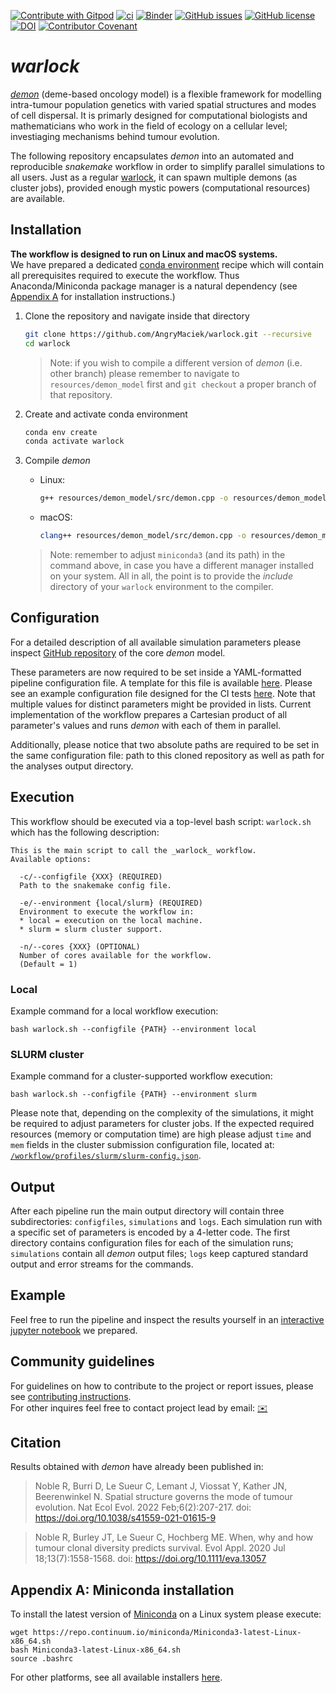 [![Contribute with Gitpod](https://img.shields.io/badge/Contribute%20with-Gitpod-908a85?logo=gitpod)](https://gitpod.io/#https://github.com/AngryMaciek/warlock)
[![ci](https://github.com/AngryMaciek/warlock/workflows/ci/badge.svg)](https://github.com/AngryMaciek/warlock/actions?query=workflow%3Aci)
[![Binder](https://mybinder.org/badge_logo.svg)](https://mybinder.org/v2/gh/AngryMaciek/warlock/master?labpath=notebook.ipynb)
[![GitHub issues](https://img.shields.io/github/issues/AngryMaciek/warlock)](https://github.com/AngryMaciek/warlock/issues)
[![GitHub license](https://img.shields.io/github/license/AngryMaciek/warlock)](https://github.com/AngryMaciek/warlock/blob/master/LICENSE)
[![DOI](https://zenodo.org/badge/DOI/10.5281/zenodo.7143400.svg)](https://doi.org/10.5281/zenodo.7143400)
[![Contributor Covenant](https://img.shields.io/badge/Contributor%20Covenant-2.1-4baaaa.svg)](CODE_OF_CONDUCT.md)

# _warlock_

[_demon_](https://github.com/robjohnnoble/demon_model) (deme-based oncology model) is a flexible framework for modelling intra-tumour population genetics with varied spatial structures and modes of cell dispersal. It is primarly designed for computational biologists and mathematicians who work in the field of ecology on a cellular level; investiaging mechanisms behind tumour evolution.

The following repository encapsulates _demon_ into an automated and reproducible _snakemake_ workflow in order to simplify parallel simulations to all users. Just as a regular [warlock](https://en.wikipedia.org/wiki/Warlock_(Dungeons_%26_Dragons)), it can spawn multiple demons (as cluster jobs), provided enough mystic powers (computational resources) are available.

## Installation

**The workflow is designed to run on Linux and macOS systems.**  
We have prepared a dedicated [conda environment](https://docs.conda.io/projects/conda/en/latest/user-guide/concepts/environments.html) recipe which will contain all prerequisites required to execute the workflow. Thus Anaconda/Miniconda package manager is a natural dependency (see [Appendix A](#appendix-a-miniconda-installation) for installation instructions.)

1. Clone the repository and navigate inside that directory
   ```bash
   git clone https://github.com/AngryMaciek/warlock.git --recursive
   cd warlock
   ```

    > Note: if you wish to compile a different version of _demon_ (i.e. other branch) please remember to navigate to `resources/demon_model` first and `git checkout` a proper branch of that repository.

2. Create and activate conda environment
   ```bash
   conda env create
   conda activate warlock
   ```
3. Compile _demon_
   * Linux:
     ```bash
     g++ resources/demon_model/src/demon.cpp -o resources/demon_model/bin/demon -I$HOME/miniconda3/envs/warlock/include -lm
     ```
   * macOS:
     ```bash
     clang++ resources/demon_model/src/demon.cpp -o resources/demon_model/bin/demon -I$HOME/miniconda3/envs/warlock/include -lm
     ```

    > Note: remember to adjust `miniconda3` (and its path) in the command above, in case you have a different manager installed on your system. All in all, the point is to provide the _include_ directory of your `warlock` environment to the compiler.

## Configuration

For a detailed description of all available simulation parameters please inspect [GitHub repository](https://github.com/robjohnnoble/demon_model) of the core _demon_ model.

These parameters are now required to be set inside a YAML-formatted pipeline configuration file. A template for this file is available [here](/workflow/config/config.yml). Please see an example configuration file designed for the CI tests [here](/tests/test2/config.yml). Note that multiple values for distinct parameters might be provided in lists. Current implementation of the workflow prepares a Cartesian product of all parameter's values and runs _demon_ with each of them in parallel.

Additionally, please notice that two absolute paths are required to be set in the same configuration file: path to this cloned repository as well as path for the analyses output directory.

## Execution

This workflow should be executed via a top-level bash script: `warlock.sh` which has the following description:
```
This is the main script to call the _warlock_ workflow.
Available options:

  -c/--configfile {XXX} (REQUIRED)
  Path to the snakemake config file.

  -e/--environment {local/slurm} (REQUIRED)
  Environment to execute the workflow in:
  * local = execution on the local machine.
  * slurm = slurm cluster support.

  -n/--cores {XXX} (OPTIONAL)
  Number of cores available for the workflow.
  (Default = 1)
```

### Local

Example command for a local workflow execution:
```
bash warlock.sh --configfile {PATH} --environment local
```

### SLURM cluster

Example command for a cluster-supported workflow execution:
```
bash warlock.sh --configfile {PATH} --environment slurm
```

Please note that, depending on the complexity of the simulations, it might be required to adjust parameters for cluster jobs. If the expected required resources (memory or computation time) are high please adjust `time` and `mem` fields in the cluster submission configuration file, located at: [`/workflow/profiles/slurm/slurm-config.json`](/workflow/profiles/slurm/slurm-config.json).

## Output

After each pipeline run the main output directory will contain three subdirectories: `configfiles`, `simulations` and `logs`. Each simulation run with a specific set of parameters is encoded by a 4-letter code. The first directory contains configuration files for each of the simulation runs; `simulations` contain all _demon_ output files; `logs` keep captured standard output and error streams for the commands.

## Example

Feel free to run the pipeline and inspect the results yourself in an [interactive jupyter notebook](https://mybinder.org/v2/gh/AngryMaciek/warlock/master?labpath=notebook.ipynb) we prepared.

## Community guidelines
For guidelines on how to contribute to the project or report issues, please see [contributing instructions](/CONTRIBUTING.md).  
For other inquires feel free to contact project lead by email: [✉️](mailto:wsciekly.maciek@gmail.com)

## Citation

Results obtained with _demon_ have already been published in:
> Noble R, Burri D, Le Sueur C, Lemant J, Viossat Y, Kather JN, Beerenwinkel N. Spatial structure governs the mode of tumour evolution. Nat Ecol Evol. 2022 Feb;6(2):207-217. doi: https://doi.org/10.1038/s41559-021-01615-9

> Noble R, Burley JT, Le Sueur C, Hochberg ME. When, why and how tumour clonal diversity predicts survival. Evol Appl. 2020 Jul 18;13(7):1558-1568. doi: https://doi.org/10.1111/eva.13057

## Appendix A: Miniconda installation

To install the latest version of [Miniconda](https://docs.conda.io/en/latest/miniconda.html) on a Linux system please execute:
```
wget https://repo.continuum.io/miniconda/Miniconda3-latest-Linux-x86_64.sh
bash Miniconda3-latest-Linux-x86_64.sh
source .bashrc
```

For other platforms, see all available installers [here](https://docs.conda.io/en/latest/miniconda.html#latest-miniconda-installer-links).
